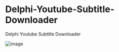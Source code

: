 # Delphi-Youtube-Subtitle-Downloader
Delphi Youtube Subtitle Downloader


![image](https://github.com/user-attachments/assets/398d9714-c6d2-4d56-976a-66dde696c94f)

